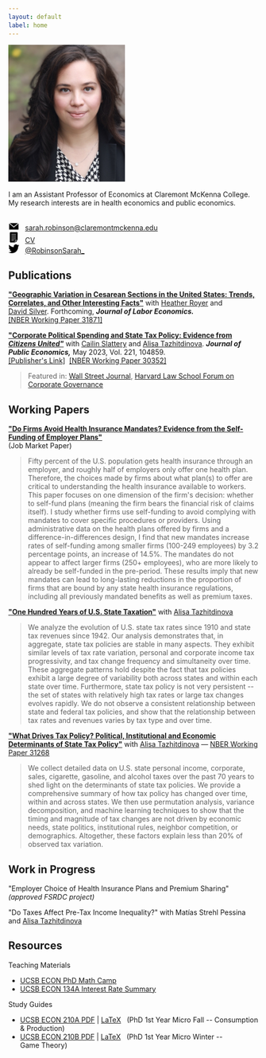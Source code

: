 ```yaml
---
layout: default
label: home
---
```


<div class="bio">
  <div class="profile">
    <img src="./assets/images/profile.jpg" alt="Profile Photo" width="235" height="275" style="margin:0; padding:0;"/>
  </div>
  <p>I am an Assistant Professor of Economics at Claremont McKenna College. My research interests are in health economics and public economics. <br><br>

  <img src="./assets/images/email.png" alt="" width="22" height="16"/> &nbsp; sarah.robinson@claremontmckenna.edu <br>
  <img src="./assets/images/cv.png" alt="" width="22" height="22"/> &nbsp; <a style="font-weight:normal" href="./Robinson_CV.pdf" target="_blank">CV</a><br>
  <img src="./assets/images/twitter.png" alt="" width="22" height="18"/> &nbsp; <a href="https://twitter.com/RobinsonSarah_" target="_blank"> @RobinsonSarah_</a>
  </p>
</div>


## Publications

<a style="font-weight:bold" href="./research/Robinson_Royer_Silver_CSection.pdf" target="_blank">"Geographic Variation in Cesarean Sections in the United States: Trends, Correlates, and Other Interesting Facts"</a> with&nbsp;<a href="https://sites.google.com/site/heathernroyer/" target="_blank">Heather&nbsp;Royer</a> and <a href="https://sites.google.com/site/silverdw/" target="_blank">David&nbsp;Silver</a>. Forthcoming, ***Journal of Labor Economics.*** <br> <a href="https://www.nber.org/papers/w31871" target="_blank">[NBER Working Paper 31871]</a> <br>

<a style="font-weight:bold" href="./research/Slattery_Tazhitdinova_Robinson_Citizens_United.pdf" target="_blank">"Corporate Political Spending and State Tax Policy: Evidence from *Citizens United"*</a> with&nbsp;<a href="https://cailinslattery.com" target="_blank">Cailin&nbsp;Slattery</a> and <a href="https://alisatns.weebly.com" target="_blank">Alisa&nbsp;Tazhitdinova</a>. ***Journal of Public Economics,*** May 2023, Vol. 221, 104859. <br> <a href="https://doi.org/10.1016/j.jpubeco.2023.104859" target="_blank">[Publisher's Link]</a>&nbsp;&nbsp;<a href="https://www.nber.org/papers/w30352" target="_blank">[NBER Working Paper 30352]</a> <br>
> Featured in: <a href="https://www.wsj.com/articles/citizens-united-bought-nothing-state-tax-policy-nber-study-supreme-court-11660850148" target="_blank">Wall Street Journal</a>, <a href="https://corpgov.law.harvard.edu/2022/08/31/corporate-political-spending-and-state-tax-policy-evidence-from-citizens-united/" target="_blank">Harvard Law School Forum on Corporate Governance </a> <br>


## Working Papers

<a style="font-weight:bold" href="./Robinson_JMP.pdf" target="_blank">"Do Firms Avoid Health Insurance Mandates? Evidence from the Self-Funding of Employer Plans"</a><br>
(Job Market Paper)
> Fifty percent of the U.S. population gets health insurance through an employer, and roughly half of employers only offer one health plan. Therefore, the choices made by firms about what plan(s) to offer are critical to understanding the health insurance available to workers. This paper focuses on one dimension of the firm's decision: whether to self-fund plans (meaning the firm bears the financial risk of claims itself). I study whether firms use self-funding to avoid complying with mandates to cover specific procedures or providers. Using administrative data on the health plans offered by firms and a difference-in-differences design, I find that new mandates increase rates of self-funding among smaller firms (100-249 employees) by 3.2 percentage points, an increase of 14.5%. The mandates do not appear to affect larger firms (250+ employees), who are more likely to already be self-funded in the pre-period. These results imply that new mandates can lead to long-lasting reductions in the proportion of firms that are bound by any state health insurance regulations, including all previously mandated benefits as well as premium taxes. 

<a style="font-weight:bold" href="./research/Robinson_Tazhitdinova_100_Years.pdf" target="_blank">"One Hundred Years of U.S. State Taxation"</a> with&nbsp;<a href="https://alisatns.weebly.com" target="_blank">Alisa&nbsp;Tazhitdinova</a>
> We analyze the evolution of U.S. state tax rates since 1910 and state tax revenues since 1942. Our analysis demonstrates that, in aggregate, state tax policies are stable in many aspects. They exhibit similar levels of tax rate variation, personal and corporate income tax progressivity, and tax change frequency and simultaneity over time. These aggregate patterns hold despite the fact that tax policies exhibit a large degree of variability both across states and within each state over time. Furthermore, state tax policy is not very persistent -- the set of states with relatively high tax rates or large tax changes evolves rapidly. We do not observe a consistent relationship between state and federal tax policies, and show that the relationship between tax rates and revenues varies by tax type and over time.

<a style="font-weight:bold" href="./research/Robinson_Tazhitdinova_Tax_Policy_Determinants.pdf" target="_blank">"What Drives Tax Policy? Political, Institutional and Economic Determinants of State Tax Policy"</a> with&nbsp;<a href="https://alisatns.weebly.com" target="_blank">Alisa&nbsp;Tazhitdinova</a> &mdash; <a href="https://www.nber.org/papers/w31268" target="_blank">NBER Working Paper 31268</a>
> We collect detailed data on U.S. state personal income, corporate, sales, cigarette, gasoline, and alcohol taxes over the past 70 years to shed light on the determinants of state tax policies. We provide a comprehensive summary of how tax policy has changed over time, within and across states. We then use permutation analysis, variance decomposition, and machine learning techniques to show that the timing and magnitude of tax changes are not driven by economic needs, state politics, institutional rules, neighbor competition, or demographics. Altogether, these factors explain less than 20% of observed tax variation.


## Work in Progress

"Employer Choice of Health Insurance Plans and Premium&nbsp;Sharing" *(approved FSRDC project)*

"Do Taxes Affect Pre-Tax Income Inequality?" with&nbsp;Matías&nbsp;Strehl&nbsp;Pessina and <a href="https://alisatns.weebly.com" target="_blank">Alisa&nbsp;Tazhitdinova</a>

## Resources
Teaching Materials
* <a href="./teaching/mathcamp">UCSB ECON PhD Math Camp</a>
* <a href="./teaching/134A Interest Rate Summary.pdf" target="_blank">UCSB ECON 134A Interest Rate Summary</a> 

Study Guides
* <a href="./resources/210A Study Guide v39.pdf" target="_blank">UCSB ECON 210A PDF</a> \| <a href="./resources/210A v39.zip" download>LaTeX</a> &nbsp; (PhD&nbsp;1st&nbsp;Year&nbsp;Micro&nbsp;Fall -- Consumption &&nbsp;Production)  
* <a href="./resources/210B Study Guide v18.pdf" target="_blank">UCSB ECON 210B PDF</a> \| <a href="./resources/210B Study Guide v18.tex" download>LaTeX</a> &nbsp; (PhD&nbsp;1st&nbsp;Year&nbsp;Micro&nbsp;Winter -- Game&nbsp;Theory) 

<!-- 
## Education
<p class="indentbio"><img src="./assets/images/education.png" alt="" width="22" height="19" /> &nbsp; PhD&nbsp;in&nbsp;Economics, UC&nbsp;Santa&nbsp;Barbara<em> (in&nbsp;progress)</em></p>
<p class="indentbio"><img src="./assets/images/education.png" alt="" width="22" height="19"/> &nbsp; MA&nbsp;in&nbsp;Economics, UC&nbsp;Santa&nbsp;Barbara&nbsp;</p>
<p class="indentbio"><img src="./assets/images/work.png" alt="" width="22" height="17" /> &nbsp; Deloitte&nbsp;Consulting&nbsp;LLP, Strategy&nbsp;&&nbsp;Operations</p>
<p class="indentbio"><img src="./assets/images/education.png" alt="" width="22" height="19"/> &nbsp; BA&nbsp;in&nbsp;Philosophy, Politics&nbsp;&&nbsp;Economics, <em>magna&nbsp;cum&nbsp;laude</em>, Claremont&nbsp;McKenna&nbsp;College</p>


## Teaching Experience

*&#42; Average rating 1.3 (1&nbsp;=&nbsp;highest,&nbsp;5&nbsp;=&nbsp;lowest)*

<p class="indentteach"><span>Instructor <br class="rwd-break-teach">&mdash; Math&nbsp;Camp for Economics PhD&nbsp;Students</span></p>
<p class="indentteach"><span>Head Teaching Assistant <br class="rwd-break-teach">&mdash; Economics 10A Microeconomic&nbsp;Theory</span></p>
<p class="indentteach"><span>Teaching Assistant <br class="rwd-break-teach">&mdash; Economics 10A Microeconomic&nbsp;Theory</span></p>
<p class="indentteach"><span>Teaching Assistant <br class="rwd-break-teach">&mdash; Economics 134A Financial&nbsp;Management</span></p>

<br> Feedback from student evaluations:
* *“Great interactive teaching skills”*
* *“She helped me understand the class better (ex: visualization of mathematical concepts)”*
* *"She provides really good strategies for tackling hard problems and alternate ways of solving things"*
* *“Particularly good at explaining what to provide and why for each proof, and the intuition for each step of analysis. Also great at describing applications of abstract concepts”*
* *“She explains things perfectly, I go from knowing nothing to everything after section, I wish she was the professor. Don’t change anything, give her a promotion, she’s the best”*
-->